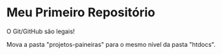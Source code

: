 ﻿Meu Primeiro Repositório 
======================== 

O Git/GitHub são legais!

Mova a pasta "projetos-paineiras" para o mesmo nível da pasta "htdocs".
